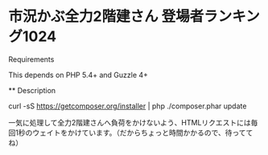 市況かぶ全力2階建さん 登場者ランキング1024
====================

Requirements

This depends on PHP 5.4+ and Guzzle 4+

** Description




curl -sS https://getcomposer.org/installer | php
./composer.phar update



一気に処理して全力2階建さんへ負荷をかけないよう、HTMLリクエストには毎回1秒のウェイトをかけています。（だからちょっと時間かかるので、待っててね）